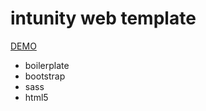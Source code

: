 # intunity web template

<a href="https://wkra.github.io/intunity/dist">DEMO</a>

- boilerplate
- bootstrap
- sass
- html5
